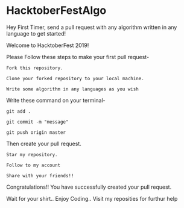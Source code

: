 # HacktoberFestAlgo
Hey First Timer, send a pull request with any algorithm written in any language to get started!

Welcome to HacktoberFest 2019!

Please Follow these steps to make your first pull request-

    Fork this repository.

    Clone your forked repository to your local machine.

    Write some algorithm in any languages as you wish

Write these command on your terminal-

    git add .
    
    git commit -m "message"
    
    git push origin master
    
Then create your pull request.

    Star my repository.
    
    Follow to my account
    
    Share with your friends!!

Congratulations!! You have successfully created your pull request.

Wait for your shirt.. Enjoy Coding.. Visit my reposities for furthur help
